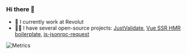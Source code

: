 ### Hi there 👋

- 🔭 I currently work at Revolut
- 👨‍💻 I have several open-source projects: [JustValidate](https://github.com/horprogs/Just-validate), [Vue SSR HMR boilerplate](https://github.com/horprogs/vue-ssr-hmr), [js-jsonrpc-request](https://github.com/horprogs/js-jsonrpc-request) 


![Metrics](https://metrics.lecoq.io/horprogs?template=classic&achievements=1&achievements.threshold=C&achievements.secrets=true&achievements.display=detailed&achievements.limit=0&notable.repositories=true)

